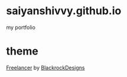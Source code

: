 # saiyanshivvy.github.io
my portfolio

# theme
[Freelancer](https://startbootstrap.com/themes/freelancer/) by [BlackrockDesigns](https://github.com/BlackrockDigital/startbootstrap-freelancer)
